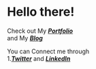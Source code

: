 # Hello there! <br>
Check out My ***[Portfolio](http://abhisekjha.com.np/)*** <br> and My ***[Blog](https://abhisekjha.wordpress.com/)***

You can Connect me through<br> 
1.***[Twitter](https://twitter.com/IAbhisekJha)*** and ***[LinkedIn](https://www.linkedin.com/in/abhisekkumarjha/)<br>***      
        
